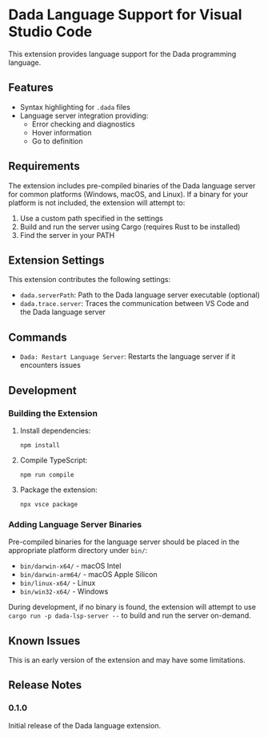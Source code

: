 # Dada Language Support for Visual Studio Code

This extension provides language support for the Dada programming language.

## Features

- Syntax highlighting for `.dada` files
- Language server integration providing:
  - Error checking and diagnostics
  - Hover information
  - Go to definition

## Requirements

The extension includes pre-compiled binaries of the Dada language server for common platforms (Windows, macOS, and Linux). If a binary for your platform is not included, the extension will attempt to:

1. Use a custom path specified in the settings
2. Build and run the server using Cargo (requires Rust to be installed)
3. Find the server in your PATH

## Extension Settings

This extension contributes the following settings:

* `dada.serverPath`: Path to the Dada language server executable (optional)
* `dada.trace.server`: Traces the communication between VS Code and the Dada language server

## Commands

* `Dada: Restart Language Server`: Restarts the language server if it encounters issues

## Development

### Building the Extension

1. Install dependencies:
   ```
   npm install
   ```

2. Compile TypeScript:
   ```
   npm run compile
   ```

3. Package the extension:
   ```
   npx vsce package
   ```

### Adding Language Server Binaries

Pre-compiled binaries for the language server should be placed in the appropriate platform directory under `bin/`:

- `bin/darwin-x64/` - macOS Intel
- `bin/darwin-arm64/` - macOS Apple Silicon
- `bin/linux-x64/` - Linux
- `bin/win32-x64/` - Windows

During development, if no binary is found, the extension will attempt to use `cargo run -p dada-lsp-server --` to build and run the server on-demand.

## Known Issues

This is an early version of the extension and may have some limitations.

## Release Notes

### 0.1.0

Initial release of the Dada language extension.
